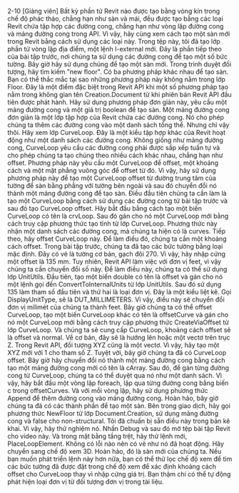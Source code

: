 2-10
[Giảng viên] Bất kỳ phần tử Revit nào được tạo bằng vòng kín trong chế độ phác thảo, chẳng hạn như sàn và mái, đều được tạo bằng các loại Revit chứa tập hợp các đường cong, chẳng hạn như vòng lặp đường cong và mảng đường cong trong API. Vì vậy, hãy cùng xem cách tạo một sàn mới trong Revit bằng cách sử dụng các loại này. Trong tệp này, tôi đã tạo lớp phần tử vòng lặp địa điểm, một lệnh I-external mới. Đây là phần tiếp theo của bài tập trước, nơi chúng ta sử dụng các đường cong để tạo một số bức tường. Bây giờ hãy sử dụng chúng để tạo một sàn mới. Trong trình duyệt đối tượng, hãy tìm kiếm "new floor". Có ba phương pháp khác nhau để tạo sàn. Bạn có thể thắc mắc tại sao những phương pháp này không nằm trong lớp Floor. Đây là một điểm đặc biệt trong Revit API khi một số phương pháp tạo nằm trong không gian tên Creation.Document từ khi phiên bản Revit API đầu tiên được phát hành. Hãy sử dụng phương pháp đơn giản này, yêu cầu một mảng đường cong và một giá trị boolean để tạo sàn. Một mảng đường cong đơn giản là một lớp tập hợp của Revit chứa các đường cong. Nó cho phép chúng ta thêm các đường cong vào một danh sách tổng thể. Nhưng chỉ vậy thôi. Hãy xem lớp CurveLoop. Đây là một kiểu tập hợp khác của Revit hoạt động như một danh sách các đường cong. Không giống như mảng đường cong, CurveLoop yêu cầu các đường cong phải được sắp xếp tuần tự và cho phép chúng ta tạo chúng theo nhiều cách khác nhau, chẳng hạn như offset. Phương pháp này yêu cầu một CurveLoop để offset, một khoảng cách và một mặt phẳng vuông góc để offset từ đó. Vì vậy, hãy sử dụng phương pháp này để tạo một CurveLoop offset từ đường trung tâm của tường để sàn bằng phẳng với tường bên ngoài và sau đó chuyển đổi nó thành một mảng đường cong để tạo sàn. Điều đầu tiên chúng ta cần làm là tạo một CurveLoop bằng cách sử dụng các đường cong từ bài tập trước và sau đó tạo CurveLoop offset. Hãy bắt đầu bằng cách tạo một biến CurveLoop có tên là crvLoop. Sau đó gán cho nó một CurveLoop mới bằng cách truy cập phương thức tạo tĩnh từ lớp CurveLoop. Phương thức này nhận một danh sách các đường cong, mà chúng ta hiện có là curves. Tiếp theo, hãy offset CurveLoop này. Để làm điều đó, chúng ta cần một khoảng cách offset. Trong bài tập trước, chúng ta đã tạo các bức tường bằng loại mặc định. Đây có vẻ là tường cơ bản, gạch đôi 270. Vì vậy, hãy nhập cứng một offset là 135 mm. Tuy nhiên, Revit API làm việc với đơn vị feet, vì vậy chúng ta cần chuyển đổi số này. Để làm điều này, chúng ta có thể sử dụng lớp UnitUtils. Đầu tiên, tạo một biến double có tên là offset và gán cho nó một lệnh gọi đến ConvertToInternalUnits từ lớp UnitUtils. Sau đó sử dụng 135 làm tham số đầu tiên và thứ hai là loại đơn vị. Đây là một kiểu liệt kê. Gọi DisplayUnitType, sẽ là DUT_MILLIMETERS. Vì vậy, điều này sẽ chuyển đổi đơn vị milimét của chúng ta thành feet. Bây giờ chúng ta có thể offset CurveLoop, tạo một biến CurveLoop khác có tên là offsetCurve và gán cho nó một CurveLoop mới bằng cách truy cập phương thức CreateViaOffset từ lớp CurveLoop. Và chúng ta sẽ cung cấp CurveLoop, khoảng cách offset sẽ là offset và normal. Về cơ bản, đây sẽ là hướng lên hoặc một vectơ trên trục Z. Trong Revit API, đối tượng XYZ cũng là một vectơ. Vì vậy, hãy tạo một XYZ mới với 1 cho tham số Z. Tuyệt vời, bây giờ chúng ta đã có CurveLoop offset. Bây giờ hãy chuyển đổi nó thành một mảng đường cong bằng cách tạo một mảng đường cong mới có tên là cArray. Sau đó, để gán từng đường cong từ CurveLoop, chúng ta có thể duyệt qua nó như một danh sách. Vì vậy, hãy bắt đầu một vòng lặp foreach, lặp qua từng đường cong bằng biến c trong offsetCurves. Và với mỗi vòng lặp, hãy sử dụng phương thức Append để thêm đường cong vào mảng đường cong. Hoàn hảo, bây giờ chúng ta đã có các thành phần để tạo một sàn. Bên trong giao dịch, hãy gọi phương thức NewFloor từ lớp Document.Creation, sử dụng mảng đường cong và false cho non-structural. Tôi đã chuẩn bị sẵn điều này trong bản kê khai. Vì vậy, hãy thử nghiệm nó. Nhấn Debug và sau đó mở tệp bài tập Revit cho video này. Và trong mặt bằng tầng trệt, hãy thử lệnh mới, PlaceLoopElement. Không có lỗi nào nên có vẻ như nó đã hoạt động. Hãy chuyển sang chế độ xem 3D. Hoàn hảo, đó là sàn mới của chúng ta. Nếu bạn muốn phát triển lệnh này hơn nữa, bạn có thể thử lọc chế độ xem để tìm các bức tường đã được đặt trong chế độ xem để xác định khoảng cách offset cho CurveLoop thay vì nhập cứng giá trị. Bạn thậm chí có thể tự động phát hiện loại đơn vị từ đối tượng đơn vị trong tài liệu.